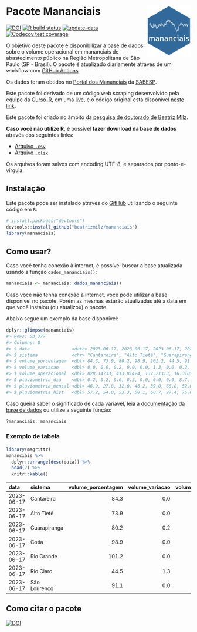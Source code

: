 
<!-- README.md is generated from README.Rmd. Please edit that file -->

# Pacote Mananciais <img src="man/figures/hexlogo.png" align="right" width = "120px"/>

<!-- badges: start -->

[![DOI](https://zenodo.org/badge/DOI/10.5281/zenodo.4733056.svg)](https://doi.org/10.5281/zenodo.4733056)
[![R build
status](https://github.com/beatrizmilz/mananciais/workflows/R-CMD-check/badge.svg)](https://github.com/beatrizmilz/mananciais/actions)
[![update-data](https://github.com/beatrizmilz/mananciais/actions/workflows/2-update_data.yaml/badge.svg)](https://github.com/beatrizmilz/mananciais/actions/workflows/2-update_data.yaml)
[![Codecov test
coverage](https://codecov.io/gh/beatrizmilz/mananciais/branch/master/graph/badge.svg)](https://codecov.io/gh/beatrizmilz/mananciais?branch=master)
<!-- badges: end -->

O objetivo deste pacote é disponibilizar a base de dados sobre o volume
operacional em mananciais de abastecimento público na Região
Metropolitana de São Paulo (SP - Brasil). O pacote é atualizado
diariamente através de um workflow com [GitHub
Actions](https://github.com/beatrizmilz/mananciais/actions).

Os dados foram obtidos no [Portal dos
Mananciais](http://mananciais.sabesp.com.br/Situacao) da
[SABESP](http://site.sabesp.com.br/site/Default.aspx).

Este pacote foi derivado de um código web scraping desenvolvido pela
equipe da [Curso-R](https://www.curso-r.com/), em uma
[live](https://youtu.be/jvZIxrMmOcQ), e o código original está
disponível [neste
link](https://github.com/curso-r/lives/blob/master/drafts/20200730_scraper_sabesp.R).

Este pacote foi criado no âmbito da [pesquisa de doutorado de Beatriz
Milz](https://beatrizmilz.github.io/tese/).

**Caso você não utilize R**, é possível **fazer download da base de
dados** através dos seguintes links:

- [Arquivo
  `.csv`](https://github.com/beatrizmilz/mananciais/raw/master/inst/extdata/mananciais.csv)
- [Arquivo
  `.xlsx`](https://github.com/beatrizmilz/mananciais/blob/master/inst/extdata/mananciais.xlsx?raw=true)

Os arquivos foram salvos com encoding UTF-8, e separados por
ponto-e-vírgula.

## Instalação

Este pacote pode ser instalado através do [GitHub](https://github.com/)
utilizando o seguinte código em `R`:

``` r
# install.packages("devtools")
devtools::install_github("beatrizmilz/mananciais")
library(mananciais)
```

## Como usar?

Caso você tenha conexão à internet, é possível buscar a base atualizada
usando a função `dados_mananciais()`:

``` r
mananciais <- mananciais::dados_mananciais() 
```

Caso você não tenha conexão à internet, você pode utilizar a base
disponível no pacote. Porém as mesmas estarão atualizadas até a data em
que você instalou (ou atualizou) o pacote.

Abaixo segue um exemplo da base disponível:

``` r
dplyr::glimpse(mananciais)
#> Rows: 53,377
#> Columns: 8
#> $ data                <date> 2023-06-17, 2023-06-17, 2023-06-17, 2023-06-17, 2…
#> $ sistema             <chr> "Cantareira", "Alto Tietê", "Guarapiranga", "Cotia…
#> $ volume_porcentagem  <dbl> 84.3, 73.9, 80.2, 98.9, 101.2, 44.5, 91.1, 84.3, 7…
#> $ volume_variacao     <dbl> 0.0, 0.0, 0.2, 0.0, 0.0, 1.3, 0.0, 0.2, 0.0, 0.3, …
#> $ volume_operacional  <dbl> 828.14733, 413.81424, 137.21313, 16.31059, 113.522…
#> $ pluviometria_dia    <dbl> 0.2, 0.2, 0.0, 0.2, 0.0, 0.0, 0.0, 8.7, 3.5, 5.4, …
#> $ pluviometria_mensal <dbl> 46.9, 27.8, 32.0, 46.2, 39.0, 66.8, 52.0, 46.7, 27…
#> $ pluviometria_hist   <dbl> 57.2, 54.0, 53.3, 58.1, 60.7, 97.4, 75.6, 57.2, 54…
```

Caso queira saber o significado de cada variável, leia a [documentação
da base de
dados](https://beatrizmilz.github.io/mananciais/reference/mananciais.html)
ou utilize a seguinte função:

``` r
?mananciais::mananciais
```

### Exemplo de tabela

``` r
library(magrittr)
mananciais %>% 
  dplyr::arrange(desc(data)) %>% 
  head(7) %>%
  knitr::kable()
```

| data       | sistema      | volume_porcentagem | volume_variacao | volume_operacional | pluviometria_dia | pluviometria_mensal | pluviometria_hist |
|:-----------|:-------------|-------------------:|----------------:|-------------------:|-----------------:|--------------------:|------------------:|
| 2023-06-17 | Cantareira   |               84.3 |             0.0 |          828.14733 |              0.2 |                46.9 |              57.2 |
| 2023-06-17 | Alto Tietê   |               73.9 |             0.0 |          413.81424 |              0.2 |                27.8 |              54.0 |
| 2023-06-17 | Guarapiranga |               80.2 |             0.2 |          137.21313 |              0.0 |                32.0 |              53.3 |
| 2023-06-17 | Cotia        |               98.9 |             0.0 |           16.31059 |              0.2 |                46.2 |              58.1 |
| 2023-06-17 | Rio Grande   |              101.2 |             0.0 |          113.52278 |              0.0 |                39.0 |              60.7 |
| 2023-06-17 | Rio Claro    |               44.5 |             1.3 |            6.07983 |              0.0 |                66.8 |              97.4 |
| 2023-06-17 | São Lourenço |               91.1 |             0.0 |           80.95224 |              0.0 |                52.0 |              75.6 |

## Como citar o pacote

[![DOI](https://zenodo.org/badge/DOI/10.5281/zenodo.4733056.svg)](https://doi.org/10.5281/zenodo.4733056)
